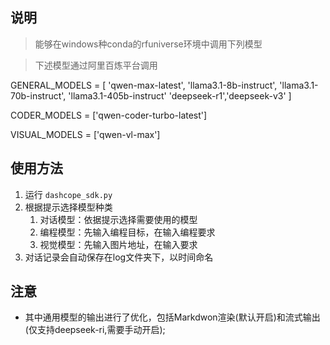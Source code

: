 ## 说明
> 能够在windows种conda的rfuniverse环境中调用下列模型

> 下述模型通过阿里百炼平台调用

GENERAL_MODELS = [
    'qwen-max-latest', 'llama3.1-8b-instruct', 'llama3.1-70b-instruct', 'llama3.1-405b-instruct'
    'deepseek-r1','deepseek-v3'
]

CODER_MODELS = ['qwen-coder-turbo-latest']

VISUAL_MODELS = ['qwen-vl-max']

## 使用方法
1. 运行 `dashcope_sdk.py`
2. 根据提示选择模型种类
   1. 对话模型：依据提示选择需要使用的模型
   2. 编程模型：先输入编程目标，在输入编程要求
   3. 视觉模型：先输入图片地址，在输入要求
3. 对话记录会自动保存在log文件夹下，以时间命名

## 注意
- 其中通用模型的输出进行了优化，包括Markdwon渲染(默认开启)和流式输出(仅支持deepseek-ri,需要手动开启);